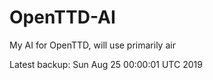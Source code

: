 # OpenTTD-AI
My AI for OpenTTD, will use primarily air

Latest backup: Sun Aug 25 00:00:01 UTC 2019

